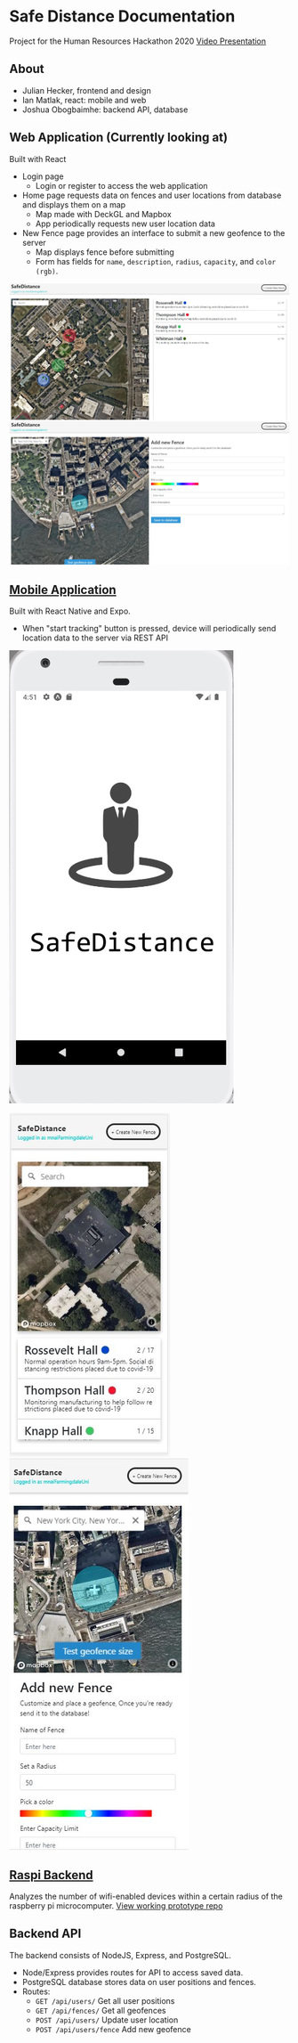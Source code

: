 # Safe Distance Documentation

Project for the Human Resources Hackathon 2020
[Video Presentation](https://www.youtube.com/watch?v=5AGJhjKrZgM)

## About

- Julian Hecker, frontend and design
- Ian Matlak, react: mobile and web
- Joshua Obogbaimhe: backend API, database

## Web Application (Currently looking at)

Built with React

- Login page
  - Login or register to access the web application
- Home page requests data on fences and user locations from database and displays them on a map
  - Map made with DeckGL and Mapbox
  - App periodically requests new user location data
- New Fence page provides an interface to submit a new geofence to the server
  - Map displays fence before submitting
  - Form has fields for `name`, `description`, `radius`, `capacity`, and `color (rgb)`.

![MainPageWebApp](assets/MainPageWebApp.JPG)
![AddFencePageWebView](assets/AddFencePageWebView.JPG)

## [Mobile Application](https://github.com/mnai01/HackHR-Mobile)

Built with React Native and Expo.

- When "start tracking" button is pressed, device will periodically send location data to the server via REST API

![Showcase](assets/Showcase.gif)

![MainPageWebAppMobileView](assets/MainPageWebAppMobileView.JPG)
![AddFencePageMobileView](assets/AddFencePageMobileView.JPG)

## [Raspi Backend](https://github.com/mnai01/HackHR-RasPi-Backend)

Analyzes the number of wifi-enabled devices within a certain radius of the raspberry pi microcomputer.
[View working prototype repo](https://github.com/mnai01/HackHR-RasPi-Backend)

## Backend API

The backend consists of NodeJS, Express, and PostgreSQL.

- Node/Express provides routes for API to access saved data.
- PostgreSQL database stores data on user positions and fences.
- Routes:
  - `GET /api/users/` Get all user positions
  - `GET /api/fences/` Get all geofences
  - `POST /api/users/` Update user location
  - `POST /api/users/fence` Add new geofence
